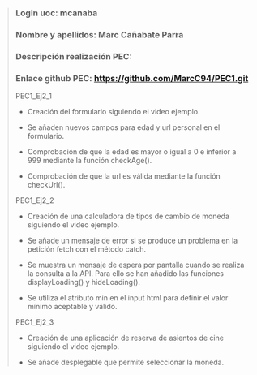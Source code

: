 >### Login uoc: mcanaba
>
>### Nombre y apellidos: Marc Cañabate Parra
>
>### Descripción realización PEC:
>
>### Enlace github PEC: https://github.com/MarcC94/PEC1.git
>
> PEC1_Ej2_1 
>
> - Creación del formulario siguiendo el video ejemplo.
>
> - Se añaden nuevos campos para edad y url personal en el formulario.
> 
> - Comprobación de que la edad es mayor o igual a 0 e inferior a 999 mediante la función checkAge().
>
> - Comprobación de que la url es válida mediante la función checkUrl().
>
> PEC1_Ej2_2 
>
> - Creación de una calculadora de tipos de cambio de moneda siguiendo el video ejemplo.
> 
> - Se añade un mensaje de error si se produce un problema en la petición fetch con el método catch.
>
> - Se muestra un mensaje de espera por pantalla cuando se realiza la consulta a la API. Para ello se han 
> añadido las funciones displayLoading() y hideLoading().
>
> - Se utiliza el atributo min en el input html para definir el valor mínimo aceptable y válido.
>
> PEC1_Ej2_3 
>
> - Creación de una aplicación de reserva de asientos de cine siguiendo el video ejemplo.
> 
> - Se añade desplegable que permite seleccionar la moneda.